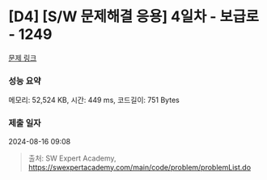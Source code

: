 # [D4] [S/W 문제해결 응용] 4일차 - 보급로 - 1249 

[문제 링크](https://swexpertacademy.com/main/code/problem/problemDetail.do?contestProbId=AV15QRX6APsCFAYD) 

### 성능 요약

메모리: 52,524 KB, 시간: 449 ms, 코드길이: 751 Bytes

### 제출 일자

2024-08-16 09:08



> 출처: SW Expert Academy, https://swexpertacademy.com/main/code/problem/problemList.do
